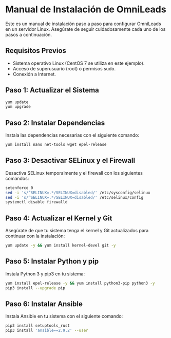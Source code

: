 # Manual de Instalación de OmniLeads

Este es un manual de instalación paso a paso para configurar OmniLeads en un servidor Linux. Asegúrate de seguir cuidadosamente cada uno de los pasos a continuación.

## Requisitos Previos

- Sistema operativo Linux (CentOS 7 se utiliza en este ejemplo).
- Acceso de superusuario (root) o permisos sudo.
- Conexión a Internet.

## Paso 1: Actualizar el Sistema

```bash
yum update
yum upgrade
```

## Paso 2: Instalar Dependencias

Instala las dependencias necesarias con el siguiente comando:

```bash
yum install nano net-tools wget epel-release
```

## Paso 3: Desactivar SELinux y el Firewall

Desactiva SELinux temporalmente y el firewall con los siguientes comandos:

```bash
setenforce 0
sed -i 's/^SELINUX=.*/SELINUX=disabled/' /etc/sysconfig/selinux
sed -i 's/^SELINUX=.*/SELINUX=disabled/' /etc/selinux/config
systemctl disable firewalld
```

## Paso 4: Actualizar el Kernel y Git

Asegúrate de que tu sistema tenga el kernel y Git actualizados para continuar con la instalación:

```bash
yum update -y && yum install kernel-devel git -y
```

## Paso 5: Instalar Python y pip

Instala Python 3 y pip3 en tu sistema:

```bash
yum install epel-release -y && yum install python3-pip python3 -y
pip3 install --upgrade pip
```

## Paso 6: Instalar Ansible

Instala Ansible en tu sistema con el siguiente comando:

```bash
pip3 install setuptools_rust
pip3 install 'ansible==2.9.2' --user
```
